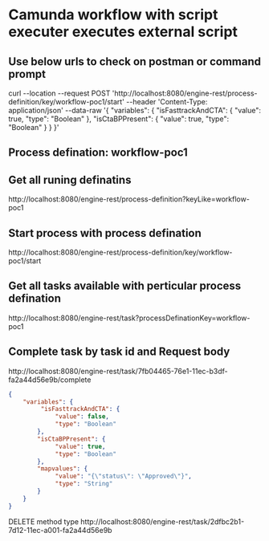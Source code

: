 # Camunda workflow with script executer executes external script

## Use below urls to check on postman or command prompt

curl --location --request POST 'http://localhost:8080/engine-rest/process-definition/key/workflow-poc1/start' --header 'Content-Type: application/json' --data-raw '{
     "variables": {
         "isFasttrackAndCTA": {
             "value": true,
             "type": "Boolean"
        },
        "isCtaBPPresent": {
             "value": true,
             "type": "Boolean"
        }
    }
}'

## Process defination: workflow-poc1

## Get all runing definatins
http://localhost:8080/engine-rest/process-definition?keyLike=workflow-poc1

## Start process with process defination
http://localhost:8080/engine-rest/process-definition/key/workflow-poc1/start

## Get all tasks available with perticular process defination
http://localhost:8080/engine-rest/task?processDefinationKey=workflow-poc1

## Complete task by task id and Request body
http://localhost:8080/engine-rest/task/7fb04465-76e1-11ec-b3df-fa2a44d56e9b/complete
```json
{
	"variables": {
         "isFasttrackAndCTA": {
             "value": false,
             "type": "Boolean"
        },
        "isCtaBPPresent": {
             "value": true,
             "type": "Boolean"
        },
        "mapvalues": {
             "value": "{\"status\": \"Approved\"}",
             "type": "String"
        }
    }
}
```
DELETE method type
http://localhost:8080/engine-rest/task/2dfbc2b1-7d12-11ec-a001-fa2a44d56e9b
